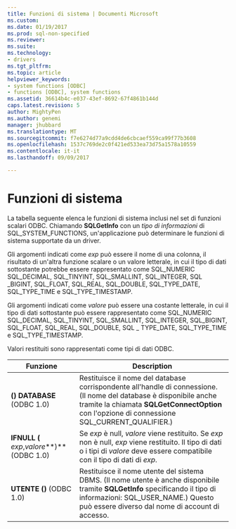```yaml
---
title: Funzioni di sistema | Documenti Microsoft
ms.custom: 
ms.date: 01/19/2017
ms.prod: sql-non-specified
ms.reviewer: 
ms.suite: 
ms.technology:
- drivers
ms.tgt_pltfrm: 
ms.topic: article
helpviewer_keywords:
- system functions [ODBC]
- functions [ODBC], system functions
ms.assetid: 36614b4c-e037-43ef-8692-67f4861b144d
caps.latest.revision: 5
author: MightyPen
ms.author: genemi
manager: jhubbard
ms.translationtype: MT
ms.sourcegitcommit: f7e6274d77a9cdd4de6cbcaef559ca99f77b3608
ms.openlocfilehash: 1537c769de2c0f421ed533ea73d75a1578a10559
ms.contentlocale: it-it
ms.lasthandoff: 09/09/2017

---
```

# <a name="system-functions"></a>Funzioni di sistema
La tabella seguente elenca le funzioni di sistema inclusi nel set di funzioni scalari ODBC. Chiamando **SQLGetInfo** con un *tipo di informazioni* di SQL_SYSTEM_FUNCTIONS, un'applicazione può determinare le funzioni di sistema supportate da un driver.  
  
 Gli argomenti indicati come *exp* può essere il nome di una colonna, il risultato di un'altra funzione scalare o un valore letterale, in cui il tipo di dati sottostante potrebbe essere rappresentato come SQL_NUMERIC SQL_DECIMAL, SQL_TINYINT, SQL_SMALLINT, SQL_INTEGER, SQL _BIGINT, SQL_FLOAT, SQL_REAL, SQL_DOUBLE, SQL_TYPE_DATE, SQL_TYPE_TIME e SQL_TYPE_TIMESTAMP.  
  
 Gli argomenti indicati come *valore* può essere una costante letterale, in cui il tipo di dati sottostante può essere rappresentato come SQL_NUMERIC SQL_DECIMAL, SQL_TINYINT, SQL_SMALLINT, SQL_INTEGER, SQL_BIGINT, SQL_FLOAT, SQL_REAL, SQL_DOUBLE, SQL _ TYPE_DATE, SQL_TYPE_TIME e SQL_TYPE_TIMESTAMP.  
  
 Valori restituiti sono rappresentati come tipi di dati ODBC.  
  
|Funzione|Description|  
|--------------|-----------------|  
|**() DATABASE** (ODBC 1.0)|Restituisce il nome del database corrispondente all'handle di connessione. (Il nome del database è disponibile anche tramite la chiamata **SQLGetConnectOption** con l'opzione di connessione SQL_CURRENT_QUALIFIER.)|  
|**IFNULL (** *exp*,*valore***)** (ODBC 1.0)|Se *exp* è null, *valore* viene restituito. Se *exp* non è null, *exp* viene restituito. Il tipo di dati o i tipi di *valore* deve essere compatibile con il tipo di dati di *exp*.|  
|**UTENTE ()** (ODBC 1.0)|Restituisce il nome utente del sistema DBMS. (Il nome utente è anche disponibile tramite **SQLGetInfo** specificando il tipo di informazioni: SQL_USER_NAME.) Questo può essere diverso dal nome di account di accesso.|
